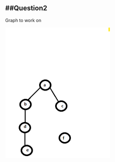 ##Question2
---
Graph to work on

![image](https://github.com/WahomeKezia/Advanced_Algorithms/blob/main/Graphs/Q2-Graph.jpg)
